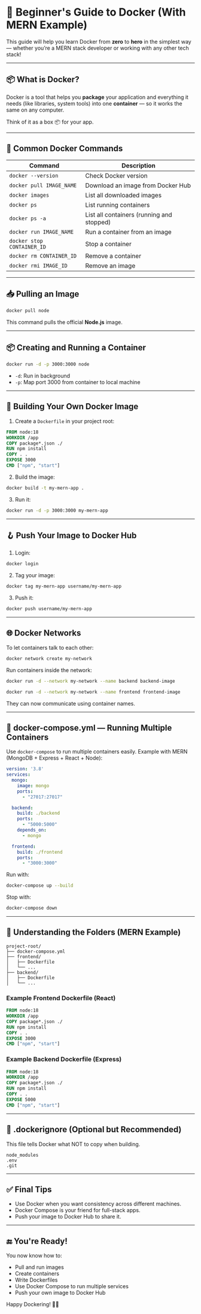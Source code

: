 # 🐳 Beginner's Guide to Docker (With MERN Example)

This guide will help you learn Docker from **zero** to **hero** in the simplest way — whether you’re a MERN stack developer or working with any other tech stack!

---

## 📦 What is Docker?

Docker is a tool that helps you **package** your application and everything it needs (like libraries, system tools) into one **container** — so it works the same on any computer.

Think of it as a box 📦 for your app.

---

## 🚀 Common Docker Commands

| Command | Description |
|--------|-------------|
| `docker --version` | Check Docker version |
| `docker pull IMAGE_NAME` | Download an image from Docker Hub |
| `docker images` | List all downloaded images |
| `docker ps` | List running containers |
| `docker ps -a` | List all containers (running and stopped) |
| `docker run IMAGE_NAME` | Run a container from an image |
| `docker stop CONTAINER_ID` | Stop a container |
| `docker rm CONTAINER_ID` | Remove a container |
| `docker rmi IMAGE_ID` | Remove an image |

---

## 📥 Pulling an Image

```bash
docker pull node
```
This command pulls the official **Node.js** image.

---

## 📦 Creating and Running a Container

```bash
docker run -d -p 3000:3000 node
```
- `-d`: Run in background
- `-p`: Map port 3000 from container to local machine

---

## 🔧 Building Your Own Docker Image

1. Create a `Dockerfile` in your project root:

```Dockerfile
FROM node:18
WORKDIR /app
COPY package*.json ./
RUN npm install
COPY . .
EXPOSE 3000
CMD ["npm", "start"]
```

2. Build the image:
```bash
docker build -t my-mern-app .
```

3. Run it:
```bash
docker run -d -p 3000:3000 my-mern-app
```

---

## 🪝 Push Your Image to Docker Hub

1. Login:
```bash
docker login
```

2. Tag your image:
```bash
docker tag my-mern-app username/my-mern-app
```

3. Push it:
```bash
docker push username/my-mern-app
```

---

## 🌐 Docker Networks

To let containers talk to each other:

```bash
docker network create my-network
```

Run containers inside the network:
```bash
docker run -d --network my-network --name backend backend-image
```
```bash
docker run -d --network my-network --name frontend frontend-image
```

They can now communicate using container names.

---

## 📄 docker-compose.yml — Running Multiple Containers

Use `docker-compose` to run multiple containers easily. Example with MERN (MongoDB + Express + React + Node):

```yaml
version: '3.8'
services:
  mongo:
    image: mongo
    ports:
      - "27017:27017"

  backend:
    build: ./backend
    ports:
      - "5000:5000"
    depends_on:
      - mongo

  frontend:
    build: ./frontend
    ports:
      - "3000:3000"
```

Run with:
```bash
docker-compose up --build
```

Stop with:
```bash
docker-compose down
```

---

## 🧠 Understanding the Folders (MERN Example)

```
project-root/
├── docker-compose.yml
├── frontend/
│   ├── Dockerfile
│   └── ...
├── backend/
│   ├── Dockerfile
│   └── ...
```

### Example Frontend Dockerfile (React)
```Dockerfile
FROM node:18
WORKDIR /app
COPY package*.json ./
RUN npm install
COPY . .
EXPOSE 3000
CMD ["npm", "start"]
```

### Example Backend Dockerfile (Express)
```Dockerfile
FROM node:18
WORKDIR /app
COPY package*.json ./
RUN npm install
COPY . .
EXPOSE 5000
CMD ["npm", "start"]
```

---

## 🧾 .dockerignore (Optional but Recommended)

This file tells Docker what NOT to copy when building.

```
node_modules
.env
.git
```

---

## ✅ Final Tips

- Use Docker when you want consistency across different machines.
- Docker Compose is your friend for full-stack apps.
- Push your image to Docker Hub to share it.

---

## 🔚 You're Ready!

You now know how to:
- Pull and run images
- Create containers
- Write Dockerfiles
- Use Docker Compose to run multiple services
- Push your own image to Docker Hub

Happy Dockering! 🐳✨

